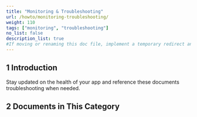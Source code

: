 ```yaml
---
title: "Monitoring & Troubleshooting"
url: /howto/monitoring-troubleshooting/
weight: 110
tags: ["monitoring", "troubleshooting"]
no_list: false 
description_list: true 
#If moving or renaming this doc file, implement a temporary redirect and let the respective team know they should update the URL in the product. See Mapping to Products for more details.
---
```


## 1 Introduction

Stay updated on the health of your app and reference these documents troubleshooting when needed.

## 2 Documents in This Category

